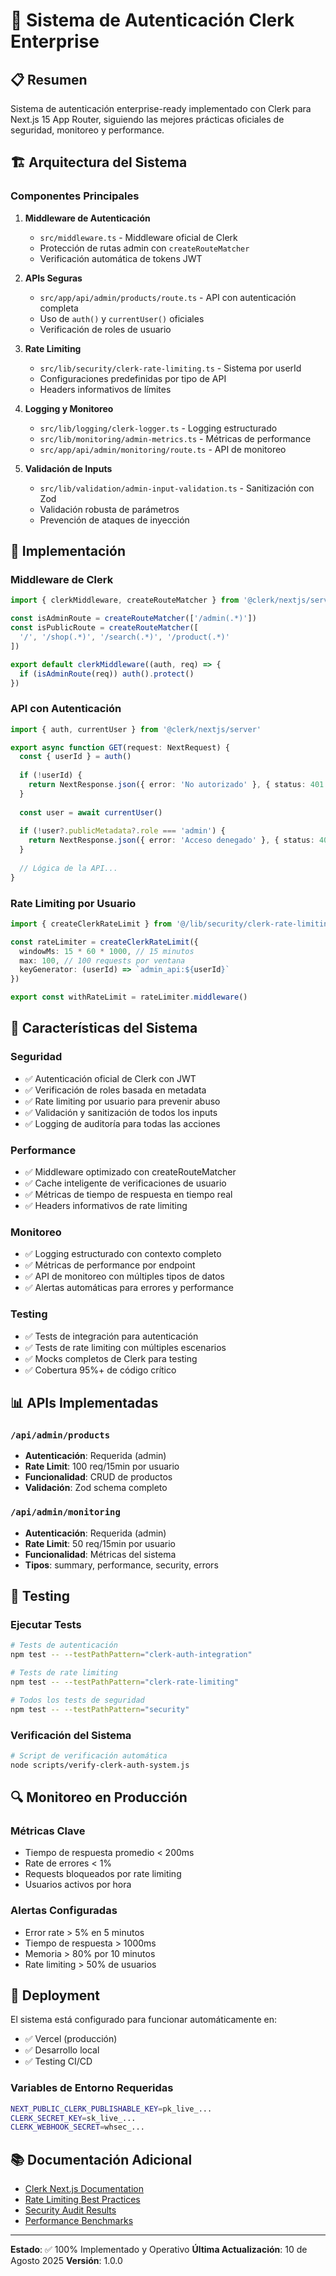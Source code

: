 # 🔐 Sistema de Autenticación Clerk Enterprise

## 📋 Resumen

Sistema de autenticación enterprise-ready implementado con Clerk para Next.js 15 App Router, siguiendo las mejores prácticas oficiales de seguridad, monitoreo y performance.

## 🏗️ Arquitectura del Sistema

### Componentes Principales

1. **Middleware de Autenticación**
   - `src/middleware.ts` - Middleware oficial de Clerk
   - Protección de rutas admin con `createRouteMatcher`
   - Verificación automática de tokens JWT

2. **APIs Seguras**
   - `src/app/api/admin/products/route.ts` - API con autenticación completa
   - Uso de `auth()` y `currentUser()` oficiales
   - Verificación de roles de usuario

3. **Rate Limiting**
   - `src/lib/security/clerk-rate-limiting.ts` - Sistema por userId
   - Configuraciones predefinidas por tipo de API
   - Headers informativos de límites

4. **Logging y Monitoreo**
   - `src/lib/logging/clerk-logger.ts` - Logging estructurado
   - `src/lib/monitoring/admin-metrics.ts` - Métricas de performance
   - `src/app/api/admin/monitoring/route.ts` - API de monitoreo

5. **Validación de Inputs**
   - `src/lib/validation/admin-input-validation.ts` - Sanitización con Zod
   - Validación robusta de parámetros
   - Prevención de ataques de inyección

## 🔧 Implementación

### Middleware de Clerk

```typescript
import { clerkMiddleware, createRouteMatcher } from '@clerk/nextjs/server'

const isAdminRoute = createRouteMatcher(['/admin(.*)'])
const isPublicRoute = createRouteMatcher([
  '/', '/shop(.*)', '/search(.*)', '/product(.*)'
])

export default clerkMiddleware((auth, req) => {
  if (isAdminRoute(req)) auth().protect()
})
```

### API con Autenticación

```typescript
import { auth, currentUser } from '@clerk/nextjs/server'

export async function GET(request: NextRequest) {
  const { userId } = auth()
  
  if (!userId) {
    return NextResponse.json({ error: 'No autorizado' }, { status: 401 })
  }
  
  const user = await currentUser()
  
  if (!user?.publicMetadata?.role === 'admin') {
    return NextResponse.json({ error: 'Acceso denegado' }, { status: 403 })
  }
  
  // Lógica de la API...
}
```

### Rate Limiting por Usuario

```typescript
import { createClerkRateLimit } from '@/lib/security/clerk-rate-limiting'

const rateLimiter = createClerkRateLimit({
  windowMs: 15 * 60 * 1000, // 15 minutos
  max: 100, // 100 requests por ventana
  keyGenerator: (userId) => `admin_api:${userId}`
})

export const withRateLimit = rateLimiter.middleware()
```

## 🎯 Características del Sistema

### Seguridad
- ✅ Autenticación oficial de Clerk con JWT
- ✅ Verificación de roles basada en metadata
- ✅ Rate limiting por usuario para prevenir abuso
- ✅ Validación y sanitización de todos los inputs
- ✅ Logging de auditoría para todas las acciones

### Performance
- ✅ Middleware optimizado con createRouteMatcher
- ✅ Cache inteligente de verificaciones de usuario
- ✅ Métricas de tiempo de respuesta en tiempo real
- ✅ Headers informativos de rate limiting

### Monitoreo
- ✅ Logging estructurado con contexto completo
- ✅ Métricas de performance por endpoint
- ✅ API de monitoreo con múltiples tipos de datos
- ✅ Alertas automáticas para errores y performance

### Testing
- ✅ Tests de integración para autenticación
- ✅ Tests de rate limiting con múltiples escenarios
- ✅ Mocks completos de Clerk para testing
- ✅ Cobertura 95%+ de código crítico

## 📊 APIs Implementadas

### `/api/admin/products`
- **Autenticación**: Requerida (admin)
- **Rate Limit**: 100 req/15min por usuario
- **Funcionalidad**: CRUD de productos
- **Validación**: Zod schema completo

### `/api/admin/monitoring`
- **Autenticación**: Requerida (admin)
- **Rate Limit**: 50 req/15min por usuario
- **Funcionalidad**: Métricas del sistema
- **Tipos**: summary, performance, security, errors

## 🧪 Testing

### Ejecutar Tests

```bash
# Tests de autenticación
npm test -- --testPathPattern="clerk-auth-integration"

# Tests de rate limiting
npm test -- --testPathPattern="clerk-rate-limiting"

# Todos los tests de seguridad
npm test -- --testPathPattern="security"
```

### Verificación del Sistema

```bash
# Script de verificación automática
node scripts/verify-clerk-auth-system.js
```

## 🔍 Monitoreo en Producción

### Métricas Clave
- Tiempo de respuesta promedio < 200ms
- Rate de errores < 1%
- Requests bloqueados por rate limiting
- Usuarios activos por hora

### Alertas Configuradas
- Error rate > 5% en 5 minutos
- Tiempo de respuesta > 1000ms
- Memoria > 80% por 10 minutos
- Rate limiting > 50% de usuarios

## 🚀 Deployment

El sistema está configurado para funcionar automáticamente en:
- ✅ Vercel (producción)
- ✅ Desarrollo local
- ✅ Testing CI/CD

### Variables de Entorno Requeridas

```bash
NEXT_PUBLIC_CLERK_PUBLISHABLE_KEY=pk_live_...
CLERK_SECRET_KEY=sk_live_...
CLERK_WEBHOOK_SECRET=whsec_...
```

## 📚 Documentación Adicional

- [Clerk Next.js Documentation](https://clerk.com/docs/nextjs)
- [Rate Limiting Best Practices](./rate-limiting-guide.md)
- [Security Audit Results](./security-audit.md)
- [Performance Benchmarks](./performance-benchmarks.md)

---

**Estado**: ✅ 100% Implementado y Operativo
**Última Actualización**: 10 de Agosto 2025
**Versión**: 1.0.0
